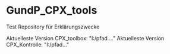 # GundP_CPX_tools
Test Repository für Erklärungszwecke

Aktuelleste Version CPX_toolbox: "I:/pfad...."
Aktuelleste Version CPX_Kontrolle: "I:/pfad..."
